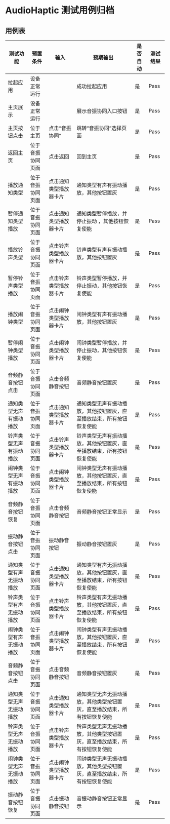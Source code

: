 # AudioHaptic 测试用例归档

## 用例表

| 测试功能    | 预置条件         | 输入             | 预期输出                  | 是否自动 | 测试结果 |
|---------|--------------|----------------|-----------------------|------|------|
| 拉起应用    | 	设备正常运行      | 		             | 成功拉起应用                | 是    | Pass |
| 主页展示    | 	设备正常运行      | 		             | 展示音振协同入口按钮 | 是    | Pass |
| 主页按钮点击  | 	位于主页        | 	点击“音振协同” | 	跳转“音振协同”选择页面      | 是    | Pass |
| 返回主页    | 	位于音振协同页面 | 点击返回           | 	回到主页                 | 是    | Pass |
| 播放通知类型  | 	位于音振协同页面        | 	点击通知类型播放器卡片 | 	通知类型有声有振动播放，其他按钮置灰      | 是    | Pass |
| 暂停通知类型播放 | 	位于音振协同页面        | 	点击通知类型播放器卡片 | 	通知类型暂停播放，并停止振动 ，其他按钮恢复使能   | 是    | Pass |
| 播放铃声类型  | 	位于音振协同页面        | 	点击铃声类型播放器卡片 | 	铃声类型有声有振动播放，其他按钮置灰       | 是    | Pass |
| 暂停铃声类型播放 | 	位于音振协同页面        | 	点击铃声类型播放器卡片 | 	铃声类型暂停播放，并停止振动，其他按钮恢复使能     | 是    | Pass |
| 播放闹钟类型  | 	位于音振协同页面        | 	点击闹钟类型播放器卡片 | 	闹钟类型有声有振动播放，其他按钮置灰      | 是    | Pass |
| 暂停闹钟类型播放 | 	位于音振协同页面        | 	点击闹钟类型播放器卡片 | 	闹钟类型暂停播放，并停止振动，其他按钮恢复使能    | 是    | Pass |
| 音频静音按钮点击 | 	位于音振协同页面        | 	点击音频静音按钮 | 	音频静音按钮置灰     | 是    | Pass |
| 通知类型无声有振动播放 | 	位于音振协同页面        | 	点击通知类型播放器卡片 | 	通知类型无声有振动播放，其他按钮置灰，直至播放结束，所有按钮恢复使能    | 是    | Pass |
| 铃声类型无声有振动播放 | 	位于音振协同页面        | 	点击铃声类型播放器卡片 | 	铃声类型无声有振动播放，其他按钮置灰，直至播放结束，所有按钮恢复使能    | 是    | Pass |
| 闹钟类型无声有振动播放 | 	位于音振协同页面        | 	点击闹钟类型播放器卡片 | 	闹钟类型无声有振动播放，其他按钮置灰，直至播放结束，所有按钮恢复使能    | 是    | Pass |
| 音频静音按钮恢复 | 	位于音振协同页面        | 	点击音频静音按钮 | 	音频静音按钮正常显示     | 是    | Pass |
| 振动静音按钮点击 | 	位于音振协同页面        | 	振动静音按钮 | 	振动静音按钮置灰     | 是    | Pass |
| 通知类型有声无振动播放 | 	位于音振协同页面        | 	点击通知类型播放器卡片 | 	通知类型有声无振动播放，其他按钮置灰，直至播放结束，所有按钮恢复使能    | 是    | Pass |
| 铃声类型有声无振动播放 | 	位于音振协同页面        | 	点击铃声类型播放器卡片 | 	铃声类型有声无振动播放，其他按钮置灰，直至播放结束，所有按钮恢复使能    | 是    | Pass |
| 闹钟类型有声无振动播放 | 	位于音振协同页面        | 	点击闹钟类型播放器卡片 | 	闹钟类型有声无振动播放，其他按钮置灰，直至播放结束，所有按钮恢复使能    | 是    | Pass |
| 音频静音按钮点击 | 	位于音振协同页面        | 	点击音频静音按钮 | 	音频静音按钮置灰     | 是    | Pass |
| 通知类型无声无振动播放 | 	位于音振协同页面        | 	点击通知类型播放器卡片 | 	通知类型无声无振动播放，其他类型按钮置灰，直至播放结束，所有按钮恢复使能    | 是    | Pass |
| 铃声类型无声无振动播放 | 	位于音振协同页面        | 	点击铃声类型播放器卡片 | 	铃声类型无声无振动播放，其他类型按钮置灰，直至播放结束，所有按钮恢复使能    | 是    | Pass |
| 闹钟类型无声无振动播放 | 	位于音振协同页面        | 	点击闹钟类型播放器卡片 | 	闹钟类型无声无振动播放，其他类型按钮置灰，直至播放结束，所有按钮恢复使能    | 是    | Pass |
| 振动静音按钮恢复 | 	位于音振协同页面        | 	点击振动静音按钮 | 	音振动静音按钮正常显示     | 是    | Pass |



